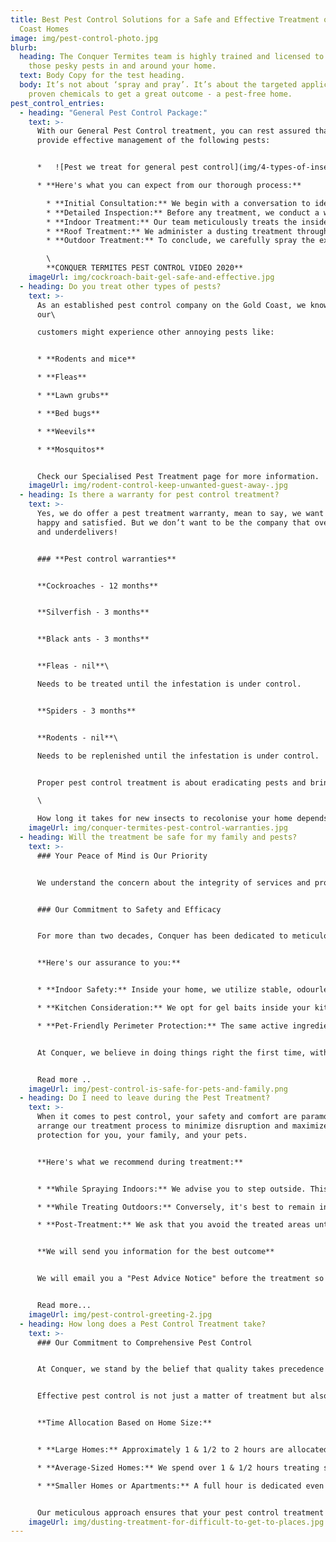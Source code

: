 ```yaml
---
title: Best Pest Control Solutions for a Safe and Effective Treatment of Gold
  Coast Homes
image: img/pest-control-photo.jpg
blurb:
  heading: The Conquer Termites team is highly trained and licensed to treat all
    those pesky pests in and around your home.
  text: Body Copy for the test heading.
  body: It’s not about ‘spray and pray’. It’s about the targeted application of
    proven chemicals to get a great outcome - a pest-free home.
pest_control_entries:
  - heading: "General Pest Control Package:"
    text: >-
      With our General Pest Control treatment, you can rest assured that we
      provide effective management of the following pests:


      *   ![Pest we treat for general pest control](img/4-types-of-insects-treated-with-our-general-pest-control-treatment.jpg)

      * **Here's what you can expect from our thorough process:**

        * **Initial Consultation:** We begin with a conversation to identify your primary pest concerns and tailor our approach accordingly.
        * **Detailed Inspection:** Before any treatment, we conduct a walk-around examination to understand the scope of the issue. Remove pet feeding bowls and check for any high-risk areas.
        * **Indoor Treatment:** Our team meticulously treats the inside of your home, utilizing gel baits and precise spraying along the skirting boards, ensuring every crawl point is covered.
        * **Roof Treatment:** We administer a dusting treatment through the roof's access point, targeting any pests that may have settled in these less-visible areas.
        * **Outdoor Treatment:** To conclude, we carefully spray the exterior of your home, forming a residual treatment against spiders and black ants.

        \
        **CONQUER TERMITES PEST CONTROL VIDEO 2020**
    imageUrl: img/cockroach-bait-gel-safe-and-effective.jpg
  - heading: Do you treat other types of pests?
    text: >-
      As an established pest control company on the Gold Coast, we know that
      our\

      customers might experience other annoying pests like:


      * **Rodents and mice**

      * **Fleas**

      * **Lawn grubs**

      * **Bed bugs**

      * **Weevils**

      * **Mosquitos**


      Check our Specialised Pest Treatment page for more information.
    imageUrl: img/rodent-control-keep-unwanted-guest-away-.jpg
  - heading: Is there a warranty for pest control treatment?
    text: >-
      Yes, we do offer a pest treatment warranty, mean to say, we want you to be
      happy and satisfied. But we don’t want to be the company that overpromises
      and underdelivers!


      ### **Pest control warranties**


      **Cockroaches - 12 months**


      **Silverfish - 3 months**


      **Black ants - 3 months**


      **Fleas - nil**\

      Needs to be treated until the infestation is under control.


      **Spiders - 3 months**


      **Rodents - nil**\

      Needs to be replenished until the infestation is under control.


      Proper pest control treatment is about eradicating pests and bringing the population down to zero. It is not designed to keep pests away for 12 months.\

      \

      How long it takes for new insects to recolonise your home depends on the surroundings and environment. It might take many months before spiders, and black ants recolonise, or they could come back sooner.
    imageUrl: img/conquer-termites-pest-control-warranties.jpg
  - heading: Will the treatment be safe for my family and pests?
    text: >-
      ### Your Peace of Mind is Our Priority


      We understand the concern about the integrity of services and products, particularly in industries like ours where the use of chemicals is involved. Unfortunately, the Pest Treatment sector is not immune to individuals who might cut corners with substandard work and improper chemicals.


      ### Our Commitment to Safety and Efficacy


      For more than two decades, Conquer has been dedicated to meticulously selecting and deploying the most reliable and safest products for use in your home. 


      **Here's our assurance to you:**


      * **Indoor Safety:** Inside your home, we utilize stable, odourless sprays derived from Pyrethrin, a natural extract found in chrysanthemum flowers, ensuring no offensive odours or residues.

      * **Kitchen Consideration:** We opt for gel baits inside your kitchen cabinets instead of sprays, prioritizing your food safety and cleanliness.

      * **Pet-Friendly Perimeter Protection:** The same active ingredient we use for outdoor pest control, particularly for spiders and black ants, is also used in Frontline products for flea and tick treatment on pets. This demonstrates our commitment to keeping your beloved animals safe.


      At Conquer, we believe in doing things right the first time, with your family's safety and the environment at the forefront of our operations.


      Read more ..
    imageUrl: img/pest-control-is-safe-for-pets-and-family.png
  - heading: Do I need to leave during the Pest Treatment?
    text: >-
      When it comes to pest control, your safety and comfort are paramount. We
      arrange our treatment process to minimize disruption and maximize
      protection for you, your family, and your pets.


      **Here's what we recommend during treatment:**


      * **While Spraying Indoors:** We advise you to step outside. This allows the treatment to settle and minimizes exposure to the application process.

      * **While Treating Outdoors:** Conversely, it's best to remain indoors. This helps prevent any direct contact with the treatments and ensures the application is undisturbed.

      * **Post-Treatment:** We ask that you avoid the treated areas until they are completely dry. This drying period is crucial for the effectiveness of the treatment and your safety.


      **We will send you information for the best outcome**


      We will email you a "Pest Advice Notice" before the treatment so you know what to do before we come and what to do after the treatment


      Read more...
    imageUrl: img/pest-control-greeting-2.jpg
  - heading: How long does a Pest Control Treatment take?
    text: >-
      ### Our Commitment to Comprehensive Pest Control


      At Conquer, we stand by the belief that quality takes precedence over haste. 


      Effective pest control is not just a matter of treatment but also about understanding and addressing your specific concerns. That's why we dedicate a generous amount of time for your pest treatment:


      **Time Allocation Based on Home Size:**


      * **Large Homes:** Approximately 1 & 1/2 to 2 hours are allocated to ensure all areas are comprehensively treated.

      * **Average-Sized Homes:** We spend over 1 & 1/2 hours treating standard homes, covering all necessary aspects.

      * **Smaller Homes or Apartments:** A full hour is dedicated even to the smallest properties, ensuring Conquer's high standards are met.


      Our meticulous approach ensures that your pest control treatment is thorough, effective, and tailored to your home's specific needs.
    imageUrl: img/dusting-treatment-for-difficult-to-get-to-places.jpg
---
```

